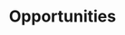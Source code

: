 ---
title: "Opportunities"

type: landing

sections:
  - block: hero
    content:
      title: ""
      subtitle: ""
      image:
        filename: "placeholder.png"
        focal_point: "center"
    design:
      background:
        video: 
          filename: "opportunity.mp4"
          size: cover # Ensures full width
          type: local
          loop: true  # Ensures the video loops continuously
          autoplay: true  # Automatically plays when the page loads
          muted: true  # Mutes the video (recommended for UX)
          position: center
  - block: markdown
    content:
      title: Openings in the Lab
      text: |
        You can browse our list of open positions (if any) here, as well as get an insight on the type of positions we typically advertise by browsing through our list of previous openings. We are also supportive of hosting strong PhD candidates and researchers supported by a personal fellowship/grant.
        
        **Please note:** applications for the listed positions need to be made through the Mass General Brigham (MGB) portal to be formally taken into account.
  - block: hero
    content:
      title: Post-Doctoral Fellowship in Neuroimaging of Alzheimer's Disease
      image:
        # Reference an image in your `assets/media/` folder
        filename: postdoc-r01.svg
      text: |
        NIA R01 - Multimodal Computational Neuroimaging, Big Data, Neuropsychiatric Symptoms, & Alzheimer’s Disease.
  - block: hero
    content:
      title: Post-Doctoral Fellowship in Neuroimaging of Substance Use
      image:
        # Reference an image in your `assets/media/` folder
        filename: postdoc-t32.svg
      text: |
        NIDA T32 - Drug Abuse & Brain Imaging Training Program
---